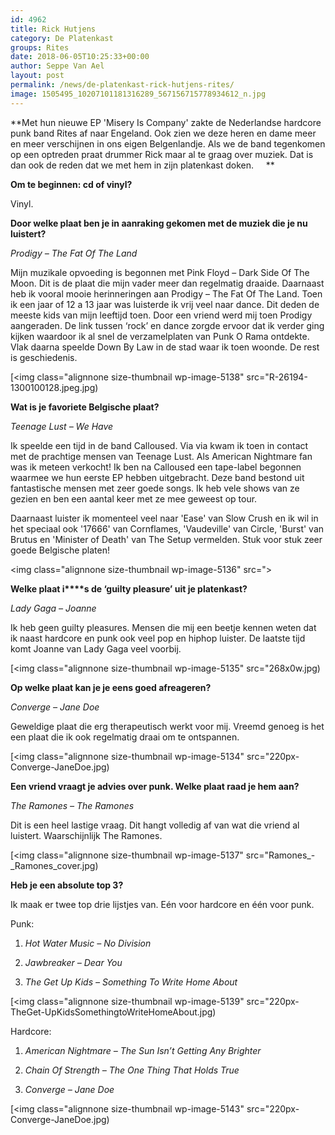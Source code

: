 ```yaml
---
id: 4962
title: Rick Hutjens 
category: De Platenkast
groups: Rites
date: 2018-06-05T10:25:33+00:00
author: Seppe Van Ael
layout: post
permalink: /news/de-platenkast-rick-hutjens-rites/
image: 1505495_10207101181316289_567156715778934612_n.jpg
---
```

**Met hun nieuwe EP 'Misery Is Company' zakte de Nederlandse hardcore punk band Rites af naar Engeland. Ook zien we deze heren en dame meer en meer verschijnen in ons eigen Belgenlandje. Als we de band tegenkomen op een optreden praat drummer Rick maar al te graag over muziek. Dat is dan ook de reden dat we met hem in zijn platenkast doken.     **

**Om te beginnen: cd of vinyl?**
  
Vinyl.

**Door welke plaat ben je in aanraking gekomen met de muziek die je nu luistert?**

_Prodigy – The Fat Of The Land_

Mijn muzikale opvoeding is begonnen met Pink Floyd – Dark Side Of The Moon. Dit is de plaat die mijn vader meer dan regelmatig draaide. Daarnaast heb ik vooral mooie herinneringen aan Prodigy – The Fat Of The Land. Toen ik een jaar of 12 a 13 jaar was luisterde ik vrij veel naar dance. Dit deden de meeste kids van mijn leeftijd toen. Door een vriend werd mij toen Prodigy aangeraden. De link tussen ‘rock’ en dance zorgde ervoor dat ik verder ging kijken waardoor ik al snel de verzamelplaten van Punk O Rama ontdekte. Vlak daarna speelde Down By Law in de stad waar ik toen woonde. De rest is geschiedenis.

[<img class="alignnone size-thumbnail wp-image-5138" src="R-26194-1300100128.jpeg.jpg)

**Wat is je favoriete Belgische plaat?**
  
_Teenage Lust – We Have_

Ik speelde een tijd in de band Calloused. Via via kwam ik toen in contact met de prachtige mensen van Teenage Lust. Als American Nightmare fan was ik meteen verkocht! Ik ben na Calloused een tape-label begonnen waarmee we hun eerste EP hebben uitgebracht. Deze band bestond uit fantastische mensen met zeer goede songs. Ik heb vele shows van ze gezien en ben een aantal keer met ze mee geweest op tour.
  
Daarnaast luister ik momenteel veel naar 'Ease' van Slow Crush en ik wil in het speciaal ook '17666' van Cornflames, 'Vaudeville' van Circle, 'Burst' van Brutus en 'Minister of Death' van The Setup vermelden. Stuk voor stuk zeer goede Belgische platen!

<img class="alignnone size-thumbnail wp-image-5136" src=">

**W****elke plaa****t i****s de ‘guilty pleasure’ uit je platenkast?**

_Lady Gaga – Joanne_
  
Ik heb geen guilty pleasures. Mensen die mij een beetje kennen weten dat ik naast hardcore en punk ook veel pop en hiphop luister. De laatste tijd komt Joanne van Lady Gaga veel voorbij.

[<img class="alignnone size-thumbnail wp-image-5135" src="268x0w.jpg)

**Op welke plaat kan je je eens goed afreageren?**
  
_Converge – Jane Doe_

Geweldige plaat die erg therapeutisch werkt voor mij. Vreemd genoeg is het een plaat die ik ook regelmatig draai om te ontspannen.

[<img class="alignnone size-thumbnail wp-image-5134" src="220px-Converge-JaneDoe.jpg)

**Een vriend vraagt je advies over punk. Welke plaat raad je hem aan?**

_The Ramones – The Ramones_

Dit is een heel lastige vraag. Dit hangt volledig af van wat die vriend al luistert. Waarschijnlijk The Ramones.

[<img class="alignnone size-thumbnail wp-image-5137" src="Ramones_-_Ramones_cover.jpg)

**Heb je een absolute top 3?**
  
Ik maak er twee top drie lijstjes van. Eén voor hardcore en één voor punk.
  
Punk:
  
1. _Hot Water Music – No Division_
  
2. _Jawbreaker – Dear You_
  
3. _The Get Up Kids – Something To Write Home About_

[<img class="alignnone size-thumbnail wp-image-5139" src="220px-TheGet-UpKidsSomethingtoWriteHomeAbout.jpg)

Hardcore:
  
1. _American Nightmare – The Sun Isn’t Getting Any Brighter_
  
2. _Chain Of Strength – The One Thing That Holds True_
  
3. _Converge – Jane Doe_

[<img class="alignnone size-thumbnail wp-image-5143" src="220px-Converge-JaneDoe.jpg)